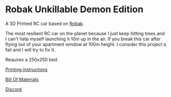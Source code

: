 # Robak Unkillable Demon Edition

A 3D Printed RC car based on [Robak](https://github.com/robaki-dev/robak/).

The most resilient RC car on the planet because I just keep hitting trees and I can't help myself launching it 10m up in the air.
If you break this car after flying out of your apartment window at 100m height. I consider this project a fail and I will try to fix it.

Requires a 250x250 bed.

[Printing instructions](docs/printing.md)

[Bill Of Materials](docs/BOM.md)

[Discord](https://discord.gg/4mxkpQYTXy)
